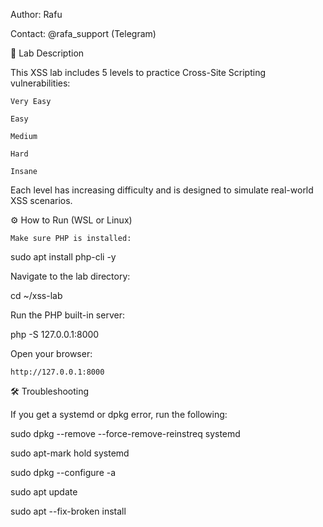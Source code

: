 

Author: Rafu


Contact: @rafa_support (Telegram)


🧪 Lab Description



This XSS lab includes 5 levels to practice Cross-Site Scripting vulnerabilities:

    Very Easy

    Easy

    Medium

    Hard

    Insane

Each level has increasing difficulty and is designed to simulate real-world XSS scenarios.


⚙️ How to Run (WSL or Linux)

    Make sure PHP is installed:

sudo apt install php-cli -y


Navigate to the lab directory:


cd ~/xss-lab


Run the PHP built-in server:


php -S 127.0.0.1:8000


Open your browser:


    http://127.0.0.1:8000


🛠️ Troubleshooting


If you get a systemd or dpkg error, run the following:



sudo dpkg --remove --force-remove-reinstreq systemd


sudo apt-mark hold systemd


sudo dpkg --configure -a


sudo apt update


sudo apt --fix-broken install
